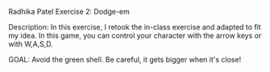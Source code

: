 Radhika Patel
Exercise 2: Dodge-em

Description: In this exercise, I retook the in-class exercise and adapted to fit my idea. In this game, you can control your character with the arrow keys or with W,A,S,D.

GOAL: Avoid the green shell. Be careful, it gets bigger when it's close!
